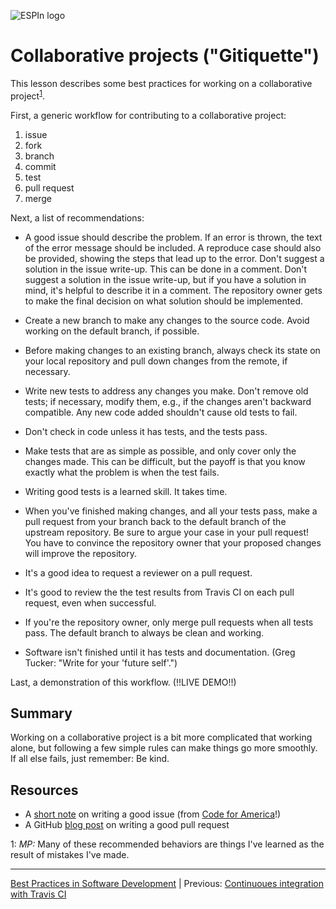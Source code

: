 ![ESPIn logo](../../media/ESPIn.png)

# Collaborative projects ("Gitiquette")

This lesson describes some best practices
for working on a collaborative project<sup>[1](#cp-fn1)</sup>.

First, a generic workflow for contributing to a collaborative project:

1. issue
1. fork
1. branch
1. commit
1. test
1. pull request
1. merge

Next, a list of recommendations:

* A good issue should describe the problem. If an error is thrown, the
  text of the error message should be included. A reproduce case
  should also be provided, showing the steps that lead up to the
  error. Don't suggest a solution in the issue write-up. This can be
  done in a comment. Don't suggest a solution in the issue write-up,
  but if you have a solution in mind, it's helpful to describe it in a
  comment. The repository owner gets to make the final decision on
  what solution should be implemented.

* Create a new branch to make any changes to the source code. Avoid
  working on the default branch, if possible.

* Before making changes to an existing branch, always check its state
  on your local repository and pull down changes from the remote, if
  necessary.

* Write new tests to address any changes you make. Don't remove old
  tests; if necessary, modify them, e.g., if the changes aren't
  backward compatible. Any new code added shouldn't cause old tests to
  fail.

* Don't check in code unless it has tests, and the tests pass.

* Make tests that are as simple as possible, and only cover only the
  changes made. This can be difficult, but the payoff is that you
  know exactly what the problem is when the test fails.

* Writing good tests is a learned skill. It takes time.

* When you've finished making changes, and all your tests pass, make
  a pull request from your branch back to the default branch of the
  upstream repository. Be sure to argue your case in your pull
  request! You have to convince the repository owner that your
  proposed changes will improve the repository.

* It's a good idea to request a reviewer on a pull request.

* It's good to review the the test results from Travis CI on each pull
  request, even when successful.

* If you're the repository owner, only merge pull requests when all
  tests pass. The default branch to always be clean and working.

* Software isn't finished until it has tests and documentation.
  (Greg Tucker: "Write for your 'future self'.")


Last, a demonstration of this workflow.
(!!LIVE DEMO!!)


## Summary

Working on a collaborative project is a bit more complicated
that working alone,
but following a few simple rules can make things go more smoothly.
If all else fails, just remember: Be kind.


## Resources

* A [short note](https://github.com/codeforamerica/howto/blob/master/Good-GitHub-Issues.md) on writing a good issue (from [Code for America](https://www.codeforamerica.org/)!)
* A GitHub [blog post](https://github.blog/2015-01-21-how-to-write-the-perfect-pull-request/) on writing a good pull request


<a name="cp-fn1">1</a>: *MP:* Many of these recommended behaviors are
things I've learned as the result of mistakes I've made.

___

[Best Practices in Software Development](./index.md) |
Previous: [Continuoues integration with Travis CI](./continuous-integration.md)
